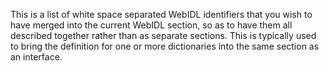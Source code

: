 This is a list of white space separated WebIDL identifiers that you wish to have merged into the current WebIDL section, so as to have them all described together rather than as separate sections. This is typically used to bring the definition for one or more dictionaries into the same section as an interface. 